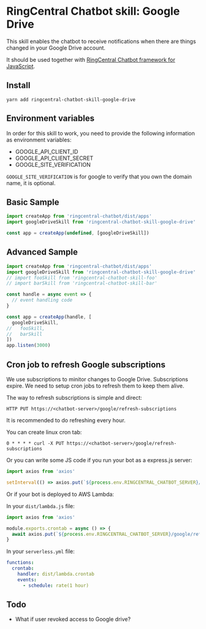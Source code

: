 # RingCentral Chatbot skill: Google Drive

This skill enables the chatbot to receive notifications when there are things changed in your Google Drive account.

It should be used together with [RingCentral Chatbot framework for JavaScript](https://github.com/ringcentral/ringcentral-chatbot-js).


## Install

```
yarn add ringcentral-chatbot-skill-google-drive
```


## Environment variables

In order for this skill to work, you need to provide the following information as environment variables:

- GOOGLE_API_CLIENT_ID
- GOOGLE_API_CLIENT_SECRET
- GOOGLE_SITE_VERIFICATION

`GOOGLE_SITE_VERIFICATION` is for google to verify that you own the domain name, it is optional.


## Basic Sample

```js
import createApp from 'ringcentral-chatbot/dist/apps'
import googleDriveSkill from 'ringcentral-chatbot-skill-google-drive'

const app = createApp(undefined, [googleDriveSkill])
```


## Advanced Sample

```js
import createApp from 'ringcentral-chatbot/dist/apps'
import googleDriveSkill from 'ringcentral-chatbot-skill-google-drive'
// import fooSkill from 'ringcentral-chatbot-skill-foo'
// import barSkill from 'ringcentral-chatbot-skill-bar'

const handle = async event => {
  // event handling code
}

const app = createApp(handle, [
  googleDriveSkill,
//   fooSkill,
//   barSkill
])
app.listen(3000)
```


## Cron job to refresh Google subscriptions

We use subscriptions to minitor changes to Google Drive.
Subscriptions expire. We need to setup cron jobs to refresh them to keep them alive.

The way to refresh subscriptions is simple and direct:

```
HTTP PUT https://<chatbot-server>/google/refresh-subscriptions
```

It is recommended to do refreshing every hour.

You can create linux cron tab:

```
0 * * * * curl -X PUT https://<chatbot-server>/google/refresh-subscriptions
```

Or you can write some JS code if you run your bot as a express.js server:

```js
import axios from 'axios'

setInterval(() => axios.put(`${process.env.RINGCENTRAL_CHATBOT_SERVER}/google/refresh-subscriptions`), 3600000)
```

Or if your bot is deployed to AWS Lambda:


In your `dist/lambda.js` file:

```js
import axios from 'axios'

module.exports.crontab = async () => {
  await axios.put(`${process.env.RINGCENTRAL_CHATBOT_SERVER}/google/refresh-subscription`)
}
```

In your `serverless.yml` file:

```yml
functions:
  crontab:
    handler: dist/lambda.crontab
    events:
      - schedule: rate(1 hour)
```


## Todo

- What if user revoked access to Google drive?
